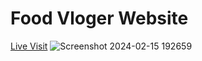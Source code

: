 # Food Vloger Website
[Live Visit](https://ak-akash03.github.io/FoodVloger-Hackathon0.8/)
![Screenshot 2024-02-15 192659](https://github.com/ak-akash03/FoodVloger-Hackathon0.8/assets/114861476/4bd2edcd-d2eb-4dd0-9632-18d7ccffd1ac)
